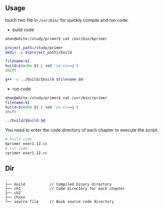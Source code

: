 ## Usage

touch two file in `/usr/bin/` for quickly compile and run code.

- build code
```bash
ahan@white:/study/primer$ cat /usr/bin/bprimer 

project_path=/study/primer
mkdir -p ${project_path}/build

filename=$1
build=$(echo $1 | sed 's=.cc==g')
shift

g++ -o ../build/$build $filename $@
```

- run code
```bash
ahan@white:/study/primer$ cat /usr/bin/rprimer 
filename=$1
build=$(echo $1 | sed 's=.cc==g')
shift

../build/$build $@
```

You need to enter the code directory of each chapter to execute the script.
```bash
# build code
bprimer exer1.12.cc
# run code
rprimer exer1.12.cc
```

## Dir

```
.
├── build           // Compiled binary directory
├── ch1             // Code directory for each chapter
├── ch2
├── chxxx
└── source-file     // Book source code directory
```
